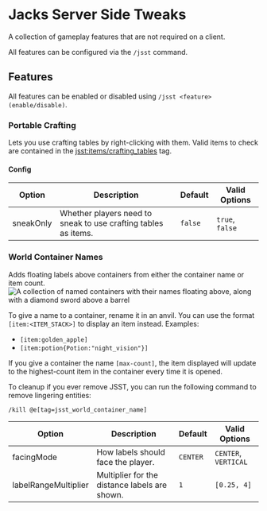 # Jacks Server Side Tweaks

A collection of gameplay features that are not required on a client.

All features can be configured via the `/jsst` command.

## Features

All features can be enabled or disabled using `/jsst <feature> (enable/disable)`.

### Portable Crafting

Lets you use crafting tables by right-clicking with them. Valid items to check are contained in the
[jsst:items/crafting_tables](src/main/resources/data/jsst/tags/items/crafting_tables.json) tag.

#### Config

| Option    | Description                                                    | Default | Valid Options   |
|-----------|----------------------------------------------------------------|---------|-----------------|
| sneakOnly | Whether players need to sneak to use crafting tables as items. | `false` | `true`, `false` |

### World Container Names

Adds floating labels above containers from either the container name or item count.
![A collection of named containers with their names floating above, along with a diamond sword above a barrel](https://i.imgur.com/PFrsD9q.png)

To give a name to a container, rename it in an anvil. You can use the format `[item:<ITEM_STACK>]` to display an item instead. Examples:
- `[item:golden_apple]`
- `[item:potion{Potion:"night_vision"}]`

If you give a container the name `[max-count]`, the item displayed will update to the highest-count item in the container
every time it is opened.

To cleanup if you ever remove JSST, you can run the following command to remove lingering entities:

`/kill @e[tag=jsst_world_container_name]`

| Option               | Description                                   | Default  | Valid Options        |
|----------------------|-----------------------------------------------|----------|----------------------|
| facingMode           | How labels should face the player.            | `CENTER` | `CENTER`, `VERTICAL` |
| labelRangeMultiplier | Multiplier for the distance labels are shown. | `1`      | `[0.25, 4]`          |